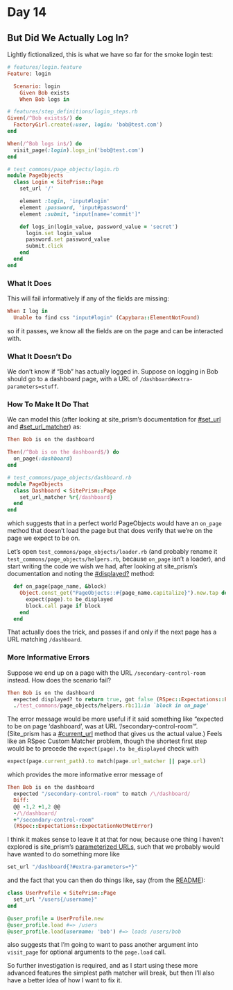 # Day 14

## But Did We Actually Log In?

Lightly fictionalized, this is what we have so far for the smoke login test:

```ruby
# features/login.feature
Feature: login

  Scenario: login
    Given Bob exists
    When Bob logs in
```

```ruby
# features/step_definitions/login_steps.rb
Given(/^Bob exists$/) do
  FactoryGirl.create(:user, login: 'bob@test.com')
end

When(/^Bob logs in$/) do
  visit_page(:login).logs_in('bob@test.com')
end
```

```ruby
# test_commons/page_objects/login.rb
module PageObjects
  class Login < SitePrism::Page
    set_url '/'

    element :login, 'input#login'
    element :password, 'input#password'
    element :submit, "input[name='commit']"

    def logs_in(login_value, password_value = 'secret')
      login.set login_value
      password.set password_value
      submit.click
    end
  end
end
```

### What It Does

This will fail informatively if any of the fields are missing:

```ruby
When I log in
  Unable to find css "input#login" (Capybara::ElementNotFound)
```

so if it passes, we know all the fields are on the page and can be interacted with.

### What It Doesn’t Do

We don’t know if “Bob” has actually logged in.  Suppose on logging in Bob should go to a dashboard page, with a URL of `/dashboard#extra-parameters=stuff`.

### How To Make It Do That

We can model this (after looking at site_prism’s documentation for [#set_url](https://github.com/natritmeyer/site_prism#adding-a-url) and [#set_url_matcher](https://github.com/natritmeyer/site_prism#falling-back-to-basic-regexp-matchers)) as:

```ruby
Then Bob is on the dashboard
```

```ruby
Then(/^Bob is on the dashboard$/) do
  on_page(:dashboard)
end
```

```ruby
# test_commons/page_objects/dashboard.rb
module PageObjects
  class Dashboard < SitePrism::Page
    set_url_matcher %r{/dashboard}
  end
end
```

which suggests that in a perfect world PageObjects would have an `on_page` method that doesn’t load the page but that does verify that we’re on the page we expect to be on.

Let’s open `test_commons/page_objects/loader.rb` (and probably rename it `test_commons/page_objects/helpers.rb`, because `on_page` isn’t a loader), and start writing the code we wish we had, after looking at site_prism’s documentation and noting the [#displayed?](https://github.com/natritmeyer/site_prism#verifying-that-a-particular-page-is-displayed) method:

```ruby
  def on_page(page_name, &block)
    Object.const_get("PageObjects::#{page_name.capitalize}").new.tap do |page|
      expect(page).to be_displayed
      block.call page if block
    end
  end
```

That actually does the trick, and passes if and only if the next page has a URL matching `/dashboard`.

### More Informative Errors

Suppose we end up on a page with the URL `/secondary-control-room` instead.  How does the scenario fail?

```ruby
Then Bob is on the dashboard
  expected displayed? to return true, got false (RSpec::Expectations::ExpectationNotMetError)
  ./test_commons/page_objects/helpers.rb:11:in `block in on_page'
```

The error message would be more useful if it said something like “expected to be on page ‘dashboard’, was at URL ‘/secondary-control-room’”.  (Site_prism has a [#current_url](https://github.com/natritmeyer/site_prism#getting-the-current-pages-url) method that gives us the actual value.)  Feels like an RSpec Custom Matcher problem, though the shortest first step would be to precede the `expect(page).to be_displayed` check with

```ruby
expect(page.current_path).to match(page.url_matcher || page.url)
```

which provides the more informative error message of

```ruby
Then Bob is on the dashboard
  expected "/secondary-control-room" to match /\/dashboard/
  Diff:
  @@ -1,2 +1,2 @@
  -/\/dashboard/
  +"/secondary-control-room"
  (RSpec::Expectations::ExpectationNotMetError)
```

I think it makes sense to leave it at that for now, because one thing I haven’t explored is site_prism’s [parameterized URLs](https://github.com/natritmeyer/site_prism#parameterized-urls), such that we probably would have wanted to do something more like

```ruby
set_url "/dashboard{?#extra-parameters=*}"
```

and the fact that you can then do things like, say (from the [README](https://github.com/natritmeyer/site_prism#navigating-to-a-page-with-a-parameterized-url)):

```ruby
class UserProfile < SitePrism::Page
  set_url "/users{/username}"
end

@user_profile = UserProfile.new
@user_profile.load #=> /users
@user_profile.load(username: 'bob') #=> loads /users/bob
```

also suggests that I’m going to want to pass another argument into `visit_page` for optional arguments to the `page.load` call.

So further investigation is required, and as I start using these more advanced features the simplest path matcher will break, but then I’ll also have a better idea of how I want to fix it.
